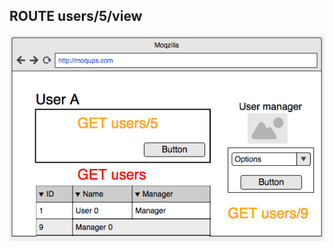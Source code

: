 ## ROUTE users/5/view
<img style="width:autho;height:50%;display:block;" src="./static/5/page-1.png" />

